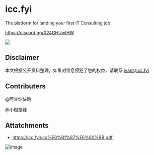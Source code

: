 # icc.fyi

The platform for landing your first IT Consulting job

https://discord.gg/X24GHUwtHW

[![](https://dcbadge.limes.pink/api/server/X24GHUwtHW?style=flat)](https://discord.gg/X24GHUwtHW?style=flat)

## Disclaimer

本文根据公开资料整理，如果对信息侵犯了您的权益，请联系 ivan@icc.fyi

## Contributers

@阿甘你快跑

@小橙童鞋

## Attatchments

- https://icc.fyi/icc%E6%B1%87%E6%80%BB.pdf

![image](https://github.com/chenyuan99/icc.fyi/assets/25518100/51241732-6448-48e0-af52-58b44cddcfad)

